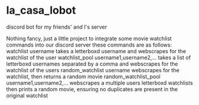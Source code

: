 # la_casa_lobot
discord bot for my friends' and I's server

Nothing fancy, just a little project to integrate some movie watchlist commands into our discord server
these commands are as follows:
    watchlist username
        takes a letterboxd username and webscrapes for the watchlist of the user
    watchlist_pool username1,username2,...
        takes a list of letterboxd usernames separated by a comma and webscrapes for the watchlist of the users
    random_watchlist username
        webscrapes for the watchlist, then returns a random movie
    random_watchlist_pool username1,username2,...
        webscrapes a multiple users letterboxd watchlists then prints a random movie, ensuring no duplicates are present in the original watchlist